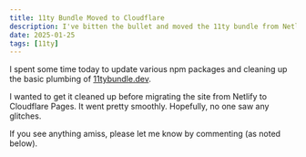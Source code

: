 ```yaml
---
title: 11ty Bundle Moved to Cloudflare
description: I've bitten the bullet and moved the 11ty bundle from Netlify to Cloudflare Pages.
date: 2025-01-25
tags: [11ty]
---
```


I spent some time today to update various npm packages and cleaning up the basic plumbing of [11tybundle.dev](https://11tybundle.dev).

I wanted to get it cleaned up before migrating the site from Netlify to Cloudflare Pages. It went pretty smoothly. Hopefully, no one saw any glitches.

If you see anything amiss, please let me know by commenting (as noted below).
